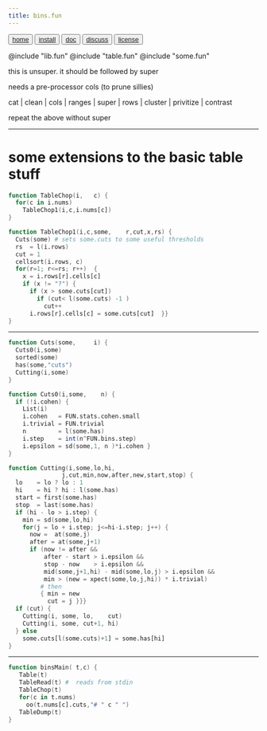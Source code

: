 ```yaml
---
title: bins.fun
---
```


<button class="button button1"><a href=/fun/index>home</a></button>
<button class="button button2"><a href=/fun/INSTALL>install</a></button>
<button class="button button1"><a href=/fun/ABOUT>doc</a></button>
<button class="button button2"><a href=http://github.com/timm/fun/issues>discuss</a></button>
<button class="button button1"><a href=/fun/LICENSE>license</a></button>

@include "lib.fun"
@include "table.fun"
@include "some.fun"

this is unsuper. it should be followed by super

needs a pre-processor cols (to prune sillies)

cat | clean | cols | ranges | super | rows | cluster | privitize | contrast

repeat the above without super 

-----------------------
# some extensions to the basic table stuff
```awk
function TableChop(i,   c) {
  for(c in i.nums)  
    TableChop1(i,c,i.nums[c]) 
}
```

```awk
function TableChop1(i,c,some,    r,cut,x,rs) {
  Cuts(some) # sets some.cuts to some useful thresholds
  rs  = l(i.rows)
  cut = 1
  cellsort(i.rows, c)
  for(r=1; r<=rs; r++)  {
    x = i.rows[r].cells[c]
    if (x != "?") {
      if (x > some.cuts[cut]) 
        if (cut< l(some.cuts) -1 )
          cut++
      i.rows[r].cells[c] = some.cuts[cut]  }}
}
```

---------------------
```awk
function Cuts(some,     i) {
  Cuts0(i,some)
  sorted(some)
  has(some,"cuts")
  Cutting(i,some)
}
```

```awk
function Cuts0(i,some,    n) {
  if (!i.cohen) {
    List(i)
    i.cohen   = FUN.stats.cohen.small
    i.trivial = FUN.trivial 
    n         = l(some.has)
    i.step    = int(n^FUN.bins.step)
    i.epsilon = sd(some,1, n )*i.cohen }
}
```

```awk
function Cutting(i,some,lo,hi,       
               j,cut,min,now,after,new,start,stop) {
  lo    = lo ? lo : 1
  hi    = hi ? hi : l(some.has)
  start = first(some.has)
  stop  = last(some.has)
  if (hi - lo > i.step) {
    min = sd(some,lo,hi)
    for(j = lo + i.step; j<=hi-i.step; j++) {
      now =  at(some,j)
      after = at(some,j+1)
      if (now != after && 
          after - start > i.epsilon && 
          stop - now    > i.epsilon &&
          mid(some,j+1,hi) - mid(some,lo,j) > i.epsilon && 
          min > (new = xpect(some,lo,j,hi)) * i.trivial) 
         # then
         { min = new
           cut = j }}}
  if (cut) {
    Cutting(i, some, lo,    cut)
    Cutting(i, some, cut+1, hi)
  } else 
    some.cuts[l(some.cuts)+1] = some.has[hi] 
}
```

---------------------
```awk
function binsMain( t,c) { 
   Table(t)
   TableRead(t) #  reads from stdin
   TableChop(t)
   for(c in t.nums)  
     oo(t.nums[c].cuts,"# " c " ")
   TableDump(t)
}
```

